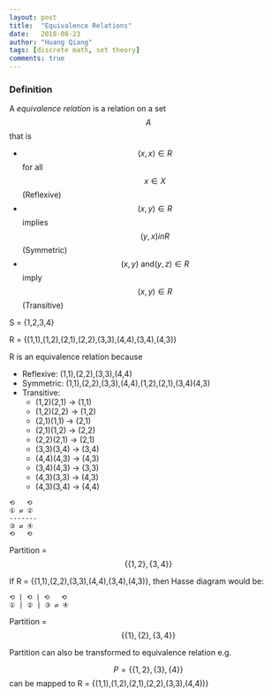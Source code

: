 ```yaml
---
layout: post
title:  "Equivalence Relations"
date:   2018-08-23
author: "Huang Qiang"
tags: [discrete math, set theory]
comments: true
---
```


### Definition

A _equivalence relation_ is a relation on a set $$A$$ that is

- $$(x,x) \in R$$ for all $$x \in X$$ (Reflexive)
- $$(x,y) \in R$$ implies $$(y,x) in R$$ (Symmetric)
- $$(x,y)\ \text{and} (y,z) \in R$$ imply $$(x,y) \in R$$ (Transitive)

S = {1,2,3,4}

R = {(1,1),(1,2),(2,1),(2,2),(3,3),(4,4),(3,4),(4,3)}

R is an equivalence relation because

- Reflexive: (1,1),(2,2),(3,3),(4,4)
- Symmetric: (1,1),(2,2),(3,3),(4,4),(1,2),(2,1),(3,4)(4,3)
- Transitive:
	- (1,2)(2,1) -> (1,1)
	- (1,2)(2,2) -> (1,2)
	- (2,1)(1,1) -> (2,1)
	- (2,1)(1,2) -> (2,2)
	- (2,2)(2,1) -> (2,1)
	- (3,3)(3,4) -> (3,4)
	- (4,4)(4,3) -> (4,3)
	- (3,4)(4,3) -> (3,3)
	- (4,3)(3,3) -> (4,3)
	- (4,3)(3,4) -> (4,4)

```
⟲   ⟲
① ⇄ ② 
-------
③ ⇄ ④
⟲   ⟲
```
Partition = $$\{\{1,2\}, \{3,4\}\}$$

If R = {(1,1),(2,2),(3,3),(4,4),(3,4),(4,3)}, then Hasse diagram would be:

```
⟲ | ⟲ | ⟲   ⟲
① | ② | ③ ⇄ ④
```

Partition = $$\{\{1\},\{2\}, \{3,4\}\}$$

Partition can also be transformed to equivalence relation e.g.

$$P = \{\{1,2\}, \{3\}, \{4\}\}$$ can be mapped to R = {(1,1),(1,2),(2,1),(2,2),(3,3),(4,4))}
